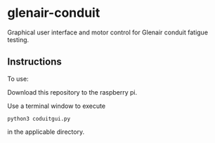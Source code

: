 # glenair-conduit

Graphical user interface and motor control for Glenair conduit fatigue testing.

## Instructions

To use:

Download this repository to the raspberry pi.

Use a terminal window to execute

    python3 coduitgui.py

in the applicable directory.
